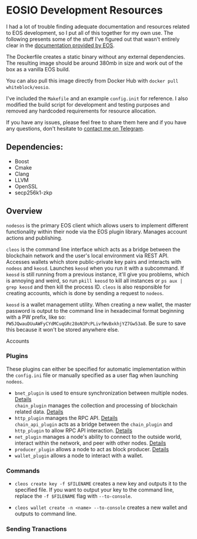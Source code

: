 # EOSIO Development Resources

I had a lot of trouble finding adequate documentation and resources related to EOS development, so I put all of this together for my own use. The following presents some of the stuff I've figured out that wasn't entirely clear in the [documentation provided by EOS](https://developers.eos.io/).

The Dockerfile creates a static binary without any external dependencies. The resulting image should be around 380mb in size and work out of the box as a vanilla EOS build.

You can also pull this image directly from Docker Hub with `docker pull whiteblock/eosio`.

I've included the `Makefile` and an example `config.init` for reference. I also modified the build script for development and testing purposes and removed any hardcoded requirements for resource allocation.

If you have any issues, please feel free to share them here and if you have any questions, don't hesitate to [contact me on Telegram](https://t.me/zcole). 

## Dependencies: 
- Boost
- Cmake
- Clang
- LLVM
- OpenSSL
- secp256k1-zkp

## Overview

`nodesos` is the primary EOS client which allows users to implement different functionality within their node via the EOS plugin library. Manages account actions and publishing.   

`cleos` is the command line interface which acts as a bridge between the blockchain network and the user's local environment via REST API. Accesses wallets which store public-private key pairs and interacts with `nodeos` and `keosd`. Launches `keosd` when you run it with a subcommand. If `keosd` is still running from a previous instance, it'll give you problems, which is annoying and weird, so run `pkill keosd` to kill all instances or `ps aux | grep keosd` and then kill the process ID. `cleos` is also responsible for creating accounts, which is done by sending a request to `nodeos`. 
 
`keosd` is a wallet management utility. When creating a new wallet, the master password is output to the command line in hexadecimal format beginning with a PW prefix, like so: `PW5JQwauDUuAWFyCYdMCuqGRc28oN3PcPLivfWvBxkhjYZ7Gw53a8`. Be sure to save this because it won't be stored anywhere else.     

Accounts 

### Plugins

These plugins can either be specified for automatic implementation within the `config.ini` file or manually specified as a user flag when launching `nodeos`. 

- `bnet_plugin` is used to ensure synchronization between multiple nodes. [Details](https://developers.eos.io/eosio-nodeos/docs/bnet_plugin)  
`chain_plugin` manages the collection and processing of blockchain related data. [Details](https://developers.eos.io/eosio-nodeos/docs/chain_plugin)  
- `http_plugin` manages the RPC API. [Details](https://developers.eos.io/eosio-nodeos/docs/http_plugin)  
`chain_api_plugin` acts as a bridge between the `chain_plugin` and `http_plugin` to allow RPC API interaction. [Details](https://developers.eos.io/eosio-nodeos/docs/chain_api_plugin)  
- `net_plugin` manages a node's ability to connect to the outside world, interact within the network, and peer with other nodes. [Details](https://developers.eos.io/eosio-nodeos/docs/net_plugin)  
- `producer_plugin` allows a node to act as block producer. [Details](https://developers.eos.io/eosio-nodeos/docs/producer_plugin)
- `wallet_plugin` allows a node to interact with a wallet.  

### Commands 

- `cleos create key -f $FILENAME` creates a new key and outputs it to the specified file. If you want to output your key to the command line, replace the `-f $FILENAME` flag with `--to-console`.  

- `cleos wallet create -n <name> --to-console` creates a new wallet and outputs to command line. 

### Sending Tranactions






